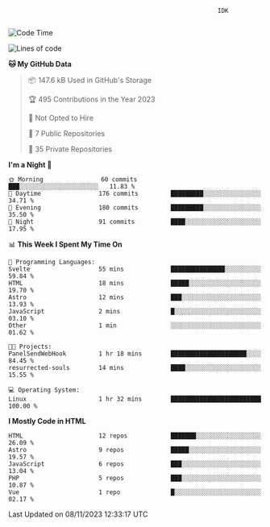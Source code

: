 ```text
                                                          IDK
                                       
```

<!--START_SECTION:waka-->
![Code Time](http://img.shields.io/badge/Code%20Time-87%20hrs%2034%20mins-blue)

![Lines of code](https://img.shields.io/badge/From%20Hello%20World%20I%27ve%20Written-135.8%20thousand%20lines%20of%20code-blue)

**🐱 My GitHub Data** 

> 📦 147.6 kB Used in GitHub's Storage 
 > 
> 🏆 495 Contributions in the Year 2023
 > 
> 🚫 Not Opted to Hire
 > 
> 📜 7 Public Repositories 
 > 
> 🔑 35 Private Repositories 
 > 
**I'm a Night 🦉** 

```text
🌞 Morning                60 commits          ███░░░░░░░░░░░░░░░░░░░░░░   11.83 % 
🌆 Daytime                176 commits         █████████░░░░░░░░░░░░░░░░   34.71 % 
🌃 Evening                180 commits         █████████░░░░░░░░░░░░░░░░   35.50 % 
🌙 Night                  91 commits          ████░░░░░░░░░░░░░░░░░░░░░   17.95 % 
```


📊 **This Week I Spent My Time On** 

```text
💬 Programming Languages: 
Svelte                   55 mins             ███████████████░░░░░░░░░░   59.84 % 
HTML                     18 mins             █████░░░░░░░░░░░░░░░░░░░░   19.70 % 
Astro                    12 mins             ███░░░░░░░░░░░░░░░░░░░░░░   13.93 % 
JavaScript               2 mins              █░░░░░░░░░░░░░░░░░░░░░░░░   03.10 % 
Other                    1 min               ░░░░░░░░░░░░░░░░░░░░░░░░░   01.62 % 

🐱‍💻 Projects: 
PanelSendWebHook         1 hr 18 mins        █████████████████████░░░░   84.45 % 
resurrected-souls        14 mins             ████░░░░░░░░░░░░░░░░░░░░░   15.55 % 

💻 Operating System: 
Linux                    1 hr 32 mins        █████████████████████████   100.00 % 
```

**I Mostly Code in HTML** 

```text
HTML                     12 repos            ███████░░░░░░░░░░░░░░░░░░   26.09 % 
Astro                    9 repos             █████░░░░░░░░░░░░░░░░░░░░   19.57 % 
JavaScript               6 repos             ███░░░░░░░░░░░░░░░░░░░░░░   13.04 % 
PHP                      5 repos             ███░░░░░░░░░░░░░░░░░░░░░░   10.87 % 
Vue                      1 repo              █░░░░░░░░░░░░░░░░░░░░░░░░   02.17 % 
```




 Last Updated on 08/11/2023 12:33:17 UTC
<!--END_SECTION:waka-->
